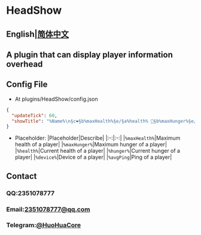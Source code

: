 # HeadShow
## English|[简体中文](readme_zh.md)

## A plugin that can display player information overhead

## Config File
- At plugins/HeadShow/config.json
```json
{
  "updateTick": 60,
  "showTitle": "%Name%\n§c❤§b%maxHealth%§e/§a%health% §b%maxHunger%§e/§a%hunger%\n§f%device% §c%avgPing%ms"
}
```
- Placeholder:
    |Placeholder|Describe|
    |:-:|:-:|
    |```%maxHealth%```|Maximum health of a player|
    |```%maxHunger%```|Maximum hunger of a player|
    |```%health%```|Current health of a player|
    |```%hunger%```|Current hunger of a player|
    |```%device%```|Device of a player|
    |```%avgPing```|Ping of a player|
    
## Contact
### QQ:2351078777
### Email:2351078777@qq.com
### Telegram:[@HuoHuaCore](t.me/HuoHuaCore)